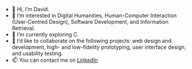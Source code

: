 - 👋 Hi, I’m David.
- 👀 I’m interested in Digital Humanities, Human-Computer Interaction (User-Centred Design), Software Development, and Information Retrieval.
- 🌱 I’m currently exploring C.
- 💞️ I’d like to collaborate on the following projects: web design and development, high- and low-fidelity prototyping, user interface design, and usability testing.
- 📫 You can contact me on [LinkedIn](https://www.linkedin.com/in/david-ofili-7b9a752a/)

<!---
Davenof/Davenof is a ✨ special ✨ repository because its `README.md` (this file) appears on your GitHub profile.
You can click the Preview link to take a look at your changes.
--->
